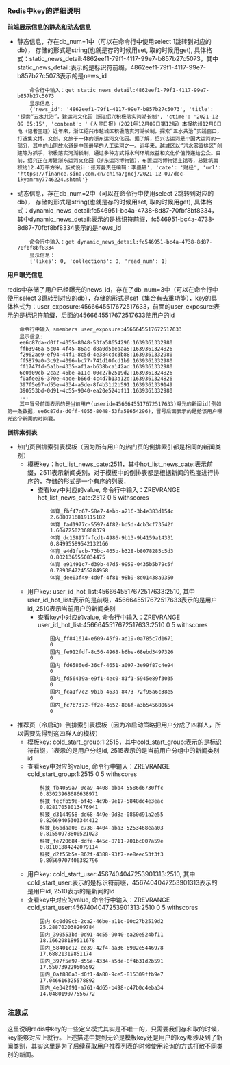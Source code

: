 
### Redis中key的详细说明

**前端展示信息的静态和动态信息**

- 静态信息，存在db_num=1中（可以在命令行中使用select 1跳转到对应的db）， 存储的形式是string(也就是存的时候用set, 取的时候用get), 具体格式：static_news_detail:4862eef1-79f1-4117-99e7-b857b27c5073，其中static_news_detail:表示的是标识符前缀，4862eef1-79f1-4117-99e7-b857b27c5073表示的是news_id
    ```shell
        命令行中输入：get static_news_detail:4862eef1-79f1-4117-99e7-b857b27c5073
        显示信息：
        {'news_id': '4862eef1-79f1-4117-99e7-b857b27c5073', 'title': '探索“五水共治”，建运河文化园 浙江绍兴积极落实河湖长制', 'ctime': '2021-12-09 05:15', 'content': '《人民日报》（2021年12月09日第12版）本报杭州12月8日电（记者王珏）近年来，浙江绍兴市越城区积极落实河湖长制，探索“五水共治”实践窗口，打造集文博、文创、文旅于一体的浙东运河文化园。据了解，绍兴古运河是中国大运河的一部分，其中的山阴故水道是中国最早的人工运河之一。近年来，越城区以“污水零直排区”创建等为抓手，积极落实河湖长制，通过多种方式将水利环境效益和文化价值传递给公众。目前，绍兴正在筹建浙东运河文化园（浙东运河博物馆），布置运河博物馆主馆等，总建筑面积约12.4万平方米。版式设计：张芳曼责任编辑：李墨轩', 'cate': '财经', 'url': 'https://finance.sina.com.cn/china/gncj/2021-12-09/doc-ikyamrmy7746224.shtml'}
    ```
- 动态信息，存在db_num=2中（可以在命令行中使用select 2跳转到对应的db）， 存储的形式是string(也就是存的时候用set, 取的时候用get), 具体格式：dynamic_news_detail:fc546951-bc4a-4738-8d87-70fbf8bf8334，其中dynamic_news_detail:表示的是标识符前缀，fc546951-bc4a-4738-8d87-70fbf8bf8334表示的是news_id
    ```shell
        命令行中输入：get dynamic_news_detail:fc546951-bc4a-4738-8d87-70fbf8bf8334 
        显示信息：
        {'likes': 0, 'collections': 0, 'read_num': 1}
    ```


**用户曝光信息**

redis中存储了用户已经曝光的news_id，存在了db_num=3中（可以在命令行中使用select 3跳转到对应的db），存储的形式是set（集合有去重功能），key的具体格式为：user_exposure:4566645517672517633，前面的user_exposure:表示的是标识符前缀，后面的4566645517672517633使用户的id
```shell
    命令行中输入 smembers user_exposure:4566645517672517633
    显示信息:
    ee6c87da-d0ff-4055-8048-53fa58654296:1639361332980
    ffb3946a-5c04-4f45-86ac-d8a0d5beaaa5:1639361324826
    f2962ae9-ef94-44f1-8c5d-4e384cdc3b88:1639361332980
    ff5879a0-3c92-4096-bc77-741d10fcd1b9:1639361332980
    ff1747fd-5a1b-4335-af1a-b638bca142ad:1639361332980
    6c0d09cb-2ca2-46be-a11c-00c27b2519d2:1639361324826
    f0afee36-370e-4ade-b66d-4c4d7b13a12d:1639361324826
    397f5e97-d55e-4334-a5de-8f4b31d2b591:1639361339149
    390553bd-0d91-4c55-9040-ea20e524bf11:1639361332980
    ...
    其中冒号前面表示的是当前用户(userid=4566645517672517633)曝光的新闻id(例如第一条数据，ee6c87da-d0ff-4055-8048-53fa58654296)，冒号后面表示的是给该用户曝光这个新闻的时间戳。
```

**倒排索引表**


- 热门页倒排索引表模板（因为所有用户的热门页的倒排索引都是相同的新闻类别）
    - 模板key：hot_list_news_cate:2511，其中hot_list_news_cate:表示前缀，2511表示新闻类别，对于模板中的倒排表都是根据新闻的热度进行排序的，存储的形式是一个有序的列表，
      - 查看key中对应的value, 命令行中输入：ZREVRANGE hot_list_news_cate:2512 0 5 withscores
        ```shell
            体育_fbf47c67-58e7-4ebb-a216-3b4e383d154c
            2.6880716819115182
            体育_fad1977c-5597-4f82-bd5d-4cb3cf73542f
            1.6047250236808379
            体育_dc15897f-fcd1-4986-9b13-9b4159a14331
            0.84995589542132166
            体育_e4d1fecb-73bc-465b-b328-b8078285c5d3
            0.8021365550834475
            体育_e91491c7-d39b-47d5-9959-0435b5b79c5f
            0.78938472455284958
            体育_dee03f49-4d0f-4f81-98b9-8d01438a9350
        ``` 
    - 用户key: user_id_hot_list:4566645517672517633:2510, 其中user_id_hot_list:表示的是前缀，4566645517672517633表示的是用户id, 2510表示当前用户的新闻类别
      - 查看key中对应的value, 命令行中输入：ZREVRANGE user_id_hot_list:4566645517672517633:2510 0 5 withscores
        ```shell
            国内_ff841614-e609-45f9-ad19-0a785c7d1671
            0
            国内_fe912fdf-8c56-4968-b6be-68ebd3497326
            0
            国内_fd6586ed-36cf-4651-a097-3e99f87c4e94
            0
            国内_fd56439a-e9f1-4ec0-81f1-5945e89f3035
            0
            国内_fca1f7c2-9b1b-463a-8473-72f95a6c38e5
            0
            国内_fc7b7372-ff2e-4652-886f-a3b545680654
            0
        ```
- 推荐页（冷启动）倒排索引表模板（因为冷启动策略把用户分成了四群人，所以需要先得到这四群人的模板）
  - 模板key: cold_start_group:1:2515，其中cold_start_group:表示的是标识符前缀，1表示的是用户分组id, 2515表示的是当前用户分组中的新闻类别id
  - 查看key中对应的value, 命令行中输入：ZREVRANGE cold_start_group:1:2515 0 5 withscores
    ```shell
        科技_fb4059a7-0ca9-4408-bbb4-5586d6730ffc
        0.83023968686638971
        科技_fecfb59e-bf43-4c9b-9e17-5848dc4e3eac
        0.82817058013476941
        科技_d3144958-dd68-449e-9d8a-0860d91a2e55
        0.82669405303344412
        科技_b6bdaa08-c738-4404-aba3-5253468eaa03
        0.81550978800521023
        科技_fe720684-ddfe-445c-8711-701bc007a59e
        0.81101884242079114
        科技_d2f55b5a-862f-4388-93f7-ee8eec53f3f3
        0.80569707406382796
    ```
  - 用户key: cold_start_user:4567404047253901313:2510, 其中cold_start_user:表示的是标识符前缀，4567404047253901313表示的是用户id, 2510表示的是新闻的id
  - 查看key中对应的value, 命令行中输入：ZREVRANGE cold_start_user:4567404047253901313:2510 0 5 withscores
    ```shell
        国内_6c0d09cb-2ca2-46be-a11c-00c27b2519d2
        25.288702038209784
        国内_390553bd-0d91-4c55-9040-ea20e524bf11
        18.166208189511678
        国内_58401c12-ce39-42f4-aa36-6902e5446978
        17.68821319851174
        国内_397f5e97-d55e-4334-a5de-8f4b31d2b591
        17.550739229505592
        国内_0af880a3-d0f1-4a80-9ce5-815309ffb9e7
        17.046616325578892
        国内_4e342f91-a761-4d65-b498-c47b0c4eba34
        14.048019077556772
    ```


### 注意点

这里说明redis中key的一些定义模式其实是不唯一的，只需要我们存和取的时候，key能够对应上就行。上述描述中提到无论是模板key还是用户的key都涉及到了新闻类别，其实这里是为了后续获取用户推荐列表的时候使用轮询的方式打散不同类别的新闻。